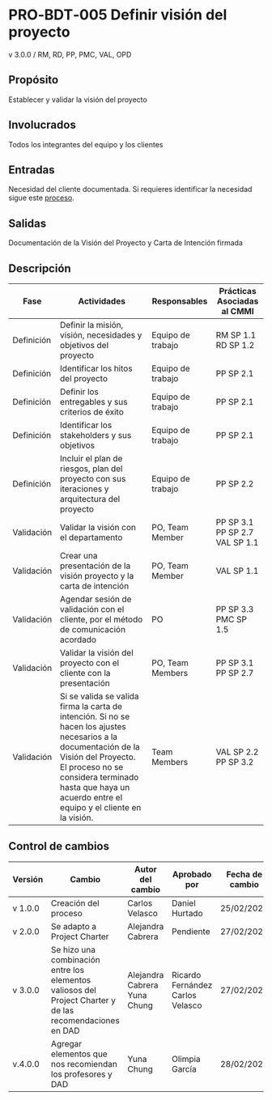# PRO‐BDT‐005 Definir visión del proyecto

v 3.0.0 / RM, RD, PP, PMC, VAL, OPD

## Propósito

Establecer y validar la visión del proyecto

## Involucrados

Todos los integrantes del equipo y los clientes

## Entradas

Necesidad del cliente documentada. Si requieres identificar la necesidad sigue este [proceso](https://github.com/Black-Dot-2024/docs/wiki/PRO%E2%80%90BDT%E2%80%90003-Identificaci%C3%B3n-de-la-necesidad-del-cliente).

## Salidas

Documentación de la Visión del Proyecto y Carta de Intención firmada

## Descripción

| Fase       | Actividades                                                                                                                                                                                                                                       | Responsables      | Prácticas Asociadas al CMMI                |
| ---------- | ------------------------------------------------------------------------------------------------------------------------------------------------------------------------------------------------------------------------------------------------- | ----------------- | ------------------------------------------ |
| Definición | Definir la misión, visión, necesidades y objetivos del proyecto                                                                                                                                                                                   | Equipo de trabajo | RM SP 1.1 <br/> RD SP 1.2                  |
| Definición | Identificar los hitos del proyecto                                                                                                                                                                                                                | Equipo de trabajo | PP SP 2.1                                  |
| Definición | Definir los entregables y sus criterios de éxito                                                                                                                                                                                                  | Equipo de trabajo | PP SP 2.1                                  |
| Definición | Identificar los stakeholders y sus objetivos                                                                                                                                                                                                      | Equipo de trabajo | PP SP 2.1                                  |
| Definición | Incluir el plan de riesgos, plan del proyecto con sus iteraciones y arquitectura del proyecto                                                                                                                                                     | Equipo de trabajo | PP SP 2.2                                  |
| Validación | Validar la visión con el departamento                                                                                                                                                                                                             | PO, Team Member   | PP SP 3.1 <br/> PP SP 2.7 <br/> VAL SP 1.1 |
| Validación | Crear una presentación de la visión proyecto y la carta de intención                                                                                                                                                                              | PO, Team Member   | VAL SP 1.1                                 |
| Validación | Agendar sesión de validación con el cliente, por el método de comunicación acordado                                                                                                                                                               | PO                | PP SP 3.3 <br/> PMC SP 1.5                 |
| Validación | Validar la visión del proyecto con el cliente con la presentación                                                                                                                                                                                 | PO, Team Members  | PP SP 3.1 <br/> PP SP 2.7                  |
| Validación | Si se valida se valida firma la carta de intención. Si no se hacen los ajustes necesarios a la documentación de la Visión del Proyecto. El proceso no se considera terminado hasta que haya un acuerdo entre el equipo y el cliente en la visión. | Team Members      | VAL SP 2.2 <br/> PP SP 3.2                 |

## Control de cambios

| Versión | Cambio                                                                                                   | Autor del cambio                   | Aprobado por                           | Fecha de cambio |
| ------- | -------------------------------------------------------------------------------------------------------- | ---------------------------------- | -------------------------------------- | --------------- |
| v 1.0.0 | Creación del proceso                                                                                     | Carlos Velasco                     | Daniel Hurtado                         | 25/02/2024      |
| v 2.0.0 | Se adapto a Project Charter                                                                              | Alejandra Cabrera                  | Pendiente                              | 27/02/2024      |
| v 3.0.0 | Se hizo una combinación entre los elementos valiosos del Project Charter y de las recomendaciones en DAD | Alejandra Cabrera <br/> Yuna Chung | Ricardo Fernández <br/> Carlos Velasco | 27/02/2024      |
| v.4.0.0 | Agregar elementos que nos recomiendan los profesores y DAD                                               | Yuna Chung                         | Olimpia García                         | 28/02/2024      |
